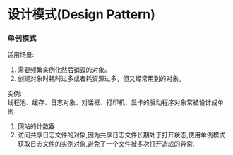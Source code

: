 # 设计模式(Design Pattern)  
### 单例模式  
适用场景:  
 1. 需要频繁实例化然后销毁的对象。 
 2. 创建对象时耗时过多或者耗资源过多，但又经常用到的对象。  

实例:  
线程池、缓存、日志对象、对话框、打印机、显卡的驱动程序对象常被设计成单例.  
1. 网站的计数器  
2. 访问共享日志文件的对象,因为共享日志文件长期处于打开状态,使用单例模式获取日志文件的实例对象,避免了一个文件被多次打开造成的异常.  


